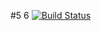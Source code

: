#5 6 
[![Build Status](https://travis-ci.org/oriharaLOL/laba5.svg?branch=master)](https://travis-ci.org/oriharaLOL/laba5)
